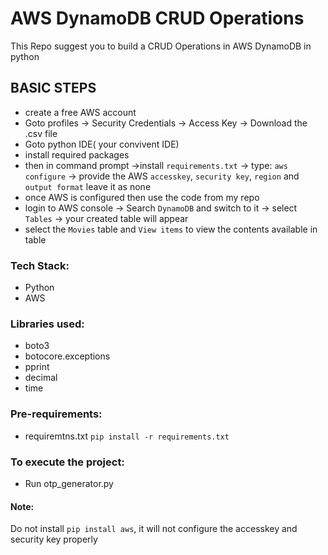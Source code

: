 # AWS DynamoDB CRUD Operations

This Repo suggest you to build a CRUD Operations in AWS DynamoDB in python 

## BASIC STEPS
+ create a free AWS account
+ Goto profiles -> Security Credentials -> Access Key -> Download the .csv file
+ Goto python IDE( your convivent IDE)
+ install required packages
+ then in command prompt ->install `requirements.txt` -> type:  `aws configure` -> provide the AWS `accesskey`, `security key`, `region` and `output format` leave it as none
+ once AWS is configured then use the code from my repo
+ login to AWS console -> Search `DynamoDB` and switch to it -> select `Tables` -> your created table will appear 
+ select the `Movies` table and `View items` to view the contents available in table

### Tech Stack:
+ Python
+ AWS

### Libraries used:
+ boto3
+ botocore.exceptions
+ pprint
+ decimal
+ time

###  Pre-requirements:
+ requiremtns.txt `pip install -r requirements.txt`

### To execute the project:
+ Run otp_generator.py

#### Note:
Do not install `pip install aws`, it will not configure the accesskey and security key properly 
